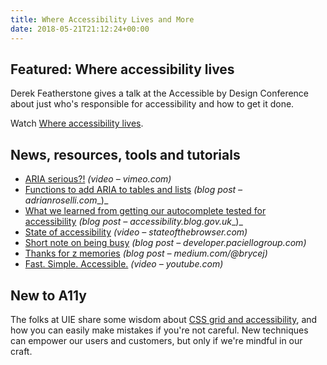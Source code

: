 ```yaml
---
title: Where Accessibility Lives and More
date: 2018-05-21T21:12:24+00:00
---
```


## Featured: Where accessibility lives

Derek Featherstone gives a talk at the Accessible by Design Conference about just who's responsible for accessibility and how to get it done.

Watch [Where accessibility lives](https://www.youtube.com/watch?v=XTee8Hol1kM&feature=youtu.be).

## News, resources, tools and tutorials

* [ARIA serious?!](https://vimeo.com/269615025) _(video – vimeo.com)_
* [Functions to add ARIA to tables and lists](http://adrianroselli.com/2018/05/functions-to-add-aria-to-tables-and-lists.html) _(blog post – adrianroselli.com__)_
* [What we learned from getting our autocomplete tested for accessibility](https://accessibility.blog.gov.uk/2018/05/15/what-we-learned-from-getting-our-autocomplete-tested-for-accessibility/) _(blog post – accessibility.blog.gov.uk__)_
* [State of accessibility](https://www.stateofthebrowser.com/speakers/leonie-watson/) _(video – stateofthebrowser.com)_
* [Short note on being busy](https://developer.paciellogroup.com/blog/2018/05/short-note-on-being-busy/) _(blog post – developer.paciellogroup.com)_
* [Thanks for z memories](https://medium.com/@brycej/thanks-for-z-memories-ae3e5e9484bd) _(blog post – medium.com/@brycej)_
* [Fast. Simple. Accessible.](https://www.youtube.com/watch?v=Zk4X_AmPsoU) _(video – youtube.com)_

## New to A11y

The folks at UIE share some wisdom about [CSS grid and accessibility](https://medium.com/adventures-in-ux-design/css-grid-accessibility-dd9cf7790dff), and how you can easily make mistakes if you're not careful. New techniques can empower our users and customers, but only if we're mindful in our craft.